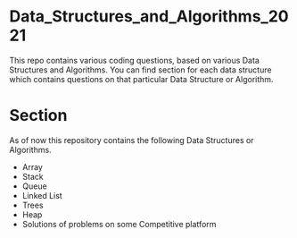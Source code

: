 # Data_Structures_and_Algorithms_2021
This repo contains various coding questions, based on various Data Structures and Algorithms. You can find section for 
each data 
structure which contains questions on that particular Data Structure or Algorithm.

# Section
As of now this repository contains the following Data Structures or Algorithms.
 - Array
 - Stack
 - Queue
 - Linked List
 - Trees
 - Heap
 - Solutions of problems on some Competitive platform